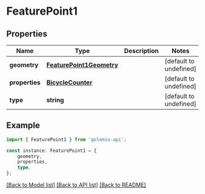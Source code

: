 # FeaturePoint1


## Properties

Name | Type | Description | Notes
------------ | ------------- | ------------- | -------------
**geometry** | [**FeaturePoint1Geometry**](FeaturePoint1Geometry.md) |  | [default to undefined]
**properties** | [**BicycleCounter**](BicycleCounter.md) |  | [default to undefined]
**type** | **string** |  | [default to undefined]

## Example

```typescript
import { FeaturePoint1 } from 'golemio-api';

const instance: FeaturePoint1 = {
    geometry,
    properties,
    type,
};
```

[[Back to Model list]](../README.md#documentation-for-models) [[Back to API list]](../README.md#documentation-for-api-endpoints) [[Back to README]](../README.md)
